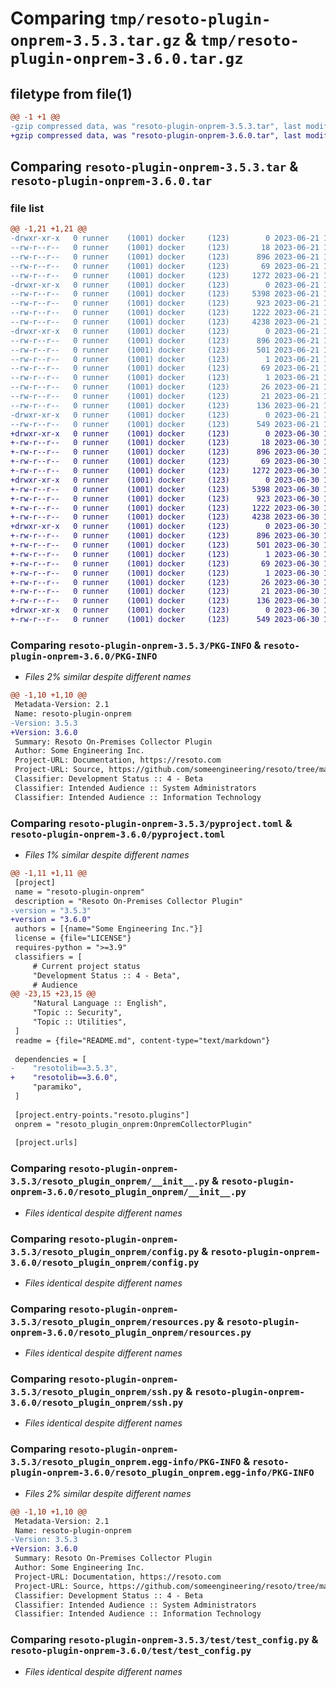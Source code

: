 # Comparing `tmp/resoto-plugin-onprem-3.5.3.tar.gz` & `tmp/resoto-plugin-onprem-3.6.0.tar.gz`

## filetype from file(1)

```diff
@@ -1 +1 @@
-gzip compressed data, was "resoto-plugin-onprem-3.5.3.tar", last modified: Wed Jun 21 14:26:07 2023, max compression
+gzip compressed data, was "resoto-plugin-onprem-3.6.0.tar", last modified: Fri Jun 30 19:20:06 2023, max compression
```

## Comparing `resoto-plugin-onprem-3.5.3.tar` & `resoto-plugin-onprem-3.6.0.tar`

### file list

```diff
@@ -1,21 +1,21 @@
-drwxr-xr-x   0 runner    (1001) docker     (123)        0 2023-06-21 14:26:07.281818 resoto-plugin-onprem-3.5.3/
--rw-r--r--   0 runner    (1001) docker     (123)       18 2023-06-21 14:23:29.000000 resoto-plugin-onprem-3.5.3/MANIFEST.in
--rw-r--r--   0 runner    (1001) docker     (123)      896 2023-06-21 14:26:07.281818 resoto-plugin-onprem-3.5.3/PKG-INFO
--rw-r--r--   0 runner    (1001) docker     (123)       69 2023-06-21 14:23:29.000000 resoto-plugin-onprem-3.5.3/README.md
--rw-r--r--   0 runner    (1001) docker     (123)     1272 2023-06-21 14:23:29.000000 resoto-plugin-onprem-3.5.3/pyproject.toml
-drwxr-xr-x   0 runner    (1001) docker     (123)        0 2023-06-21 14:26:07.281818 resoto-plugin-onprem-3.5.3/resoto_plugin_onprem/
--rw-r--r--   0 runner    (1001) docker     (123)     5398 2023-06-21 14:23:29.000000 resoto-plugin-onprem-3.5.3/resoto_plugin_onprem/__init__.py
--rw-r--r--   0 runner    (1001) docker     (123)      923 2023-06-21 14:23:29.000000 resoto-plugin-onprem-3.5.3/resoto_plugin_onprem/config.py
--rw-r--r--   0 runner    (1001) docker     (123)     1222 2023-06-21 14:23:29.000000 resoto-plugin-onprem-3.5.3/resoto_plugin_onprem/resources.py
--rw-r--r--   0 runner    (1001) docker     (123)     4238 2023-06-21 14:23:29.000000 resoto-plugin-onprem-3.5.3/resoto_plugin_onprem/ssh.py
-drwxr-xr-x   0 runner    (1001) docker     (123)        0 2023-06-21 14:26:07.281818 resoto-plugin-onprem-3.5.3/resoto_plugin_onprem.egg-info/
--rw-r--r--   0 runner    (1001) docker     (123)      896 2023-06-21 14:26:07.000000 resoto-plugin-onprem-3.5.3/resoto_plugin_onprem.egg-info/PKG-INFO
--rw-r--r--   0 runner    (1001) docker     (123)      501 2023-06-21 14:26:07.000000 resoto-plugin-onprem-3.5.3/resoto_plugin_onprem.egg-info/SOURCES.txt
--rw-r--r--   0 runner    (1001) docker     (123)        1 2023-06-21 14:26:07.000000 resoto-plugin-onprem-3.5.3/resoto_plugin_onprem.egg-info/dependency_links.txt
--rw-r--r--   0 runner    (1001) docker     (123)       69 2023-06-21 14:26:07.000000 resoto-plugin-onprem-3.5.3/resoto_plugin_onprem.egg-info/entry_points.txt
--rw-r--r--   0 runner    (1001) docker     (123)        1 2023-06-21 14:24:33.000000 resoto-plugin-onprem-3.5.3/resoto_plugin_onprem.egg-info/not-zip-safe
--rw-r--r--   0 runner    (1001) docker     (123)       26 2023-06-21 14:26:07.000000 resoto-plugin-onprem-3.5.3/resoto_plugin_onprem.egg-info/requires.txt
--rw-r--r--   0 runner    (1001) docker     (123)       21 2023-06-21 14:26:07.000000 resoto-plugin-onprem-3.5.3/resoto_plugin_onprem.egg-info/top_level.txt
--rw-r--r--   0 runner    (1001) docker     (123)      136 2023-06-21 14:26:07.281818 resoto-plugin-onprem-3.5.3/setup.cfg
-drwxr-xr-x   0 runner    (1001) docker     (123)        0 2023-06-21 14:26:07.281818 resoto-plugin-onprem-3.5.3/test/
--rw-r--r--   0 runner    (1001) docker     (123)      549 2023-06-21 14:23:29.000000 resoto-plugin-onprem-3.5.3/test/test_config.py
+drwxr-xr-x   0 runner    (1001) docker     (123)        0 2023-06-30 19:20:06.253706 resoto-plugin-onprem-3.6.0/
+-rw-r--r--   0 runner    (1001) docker     (123)       18 2023-06-30 19:16:22.000000 resoto-plugin-onprem-3.6.0/MANIFEST.in
+-rw-r--r--   0 runner    (1001) docker     (123)      896 2023-06-30 19:20:06.253706 resoto-plugin-onprem-3.6.0/PKG-INFO
+-rw-r--r--   0 runner    (1001) docker     (123)       69 2023-06-30 19:16:22.000000 resoto-plugin-onprem-3.6.0/README.md
+-rw-r--r--   0 runner    (1001) docker     (123)     1272 2023-06-30 19:16:22.000000 resoto-plugin-onprem-3.6.0/pyproject.toml
+drwxr-xr-x   0 runner    (1001) docker     (123)        0 2023-06-30 19:20:06.253706 resoto-plugin-onprem-3.6.0/resoto_plugin_onprem/
+-rw-r--r--   0 runner    (1001) docker     (123)     5398 2023-06-30 19:16:22.000000 resoto-plugin-onprem-3.6.0/resoto_plugin_onprem/__init__.py
+-rw-r--r--   0 runner    (1001) docker     (123)      923 2023-06-30 19:16:22.000000 resoto-plugin-onprem-3.6.0/resoto_plugin_onprem/config.py
+-rw-r--r--   0 runner    (1001) docker     (123)     1222 2023-06-30 19:16:22.000000 resoto-plugin-onprem-3.6.0/resoto_plugin_onprem/resources.py
+-rw-r--r--   0 runner    (1001) docker     (123)     4238 2023-06-30 19:16:22.000000 resoto-plugin-onprem-3.6.0/resoto_plugin_onprem/ssh.py
+drwxr-xr-x   0 runner    (1001) docker     (123)        0 2023-06-30 19:20:06.253706 resoto-plugin-onprem-3.6.0/resoto_plugin_onprem.egg-info/
+-rw-r--r--   0 runner    (1001) docker     (123)      896 2023-06-30 19:20:06.000000 resoto-plugin-onprem-3.6.0/resoto_plugin_onprem.egg-info/PKG-INFO
+-rw-r--r--   0 runner    (1001) docker     (123)      501 2023-06-30 19:20:06.000000 resoto-plugin-onprem-3.6.0/resoto_plugin_onprem.egg-info/SOURCES.txt
+-rw-r--r--   0 runner    (1001) docker     (123)        1 2023-06-30 19:20:06.000000 resoto-plugin-onprem-3.6.0/resoto_plugin_onprem.egg-info/dependency_links.txt
+-rw-r--r--   0 runner    (1001) docker     (123)       69 2023-06-30 19:20:06.000000 resoto-plugin-onprem-3.6.0/resoto_plugin_onprem.egg-info/entry_points.txt
+-rw-r--r--   0 runner    (1001) docker     (123)        1 2023-06-30 19:17:51.000000 resoto-plugin-onprem-3.6.0/resoto_plugin_onprem.egg-info/not-zip-safe
+-rw-r--r--   0 runner    (1001) docker     (123)       26 2023-06-30 19:20:06.000000 resoto-plugin-onprem-3.6.0/resoto_plugin_onprem.egg-info/requires.txt
+-rw-r--r--   0 runner    (1001) docker     (123)       21 2023-06-30 19:20:06.000000 resoto-plugin-onprem-3.6.0/resoto_plugin_onprem.egg-info/top_level.txt
+-rw-r--r--   0 runner    (1001) docker     (123)      136 2023-06-30 19:20:06.253706 resoto-plugin-onprem-3.6.0/setup.cfg
+drwxr-xr-x   0 runner    (1001) docker     (123)        0 2023-06-30 19:20:06.253706 resoto-plugin-onprem-3.6.0/test/
+-rw-r--r--   0 runner    (1001) docker     (123)      549 2023-06-30 19:16:22.000000 resoto-plugin-onprem-3.6.0/test/test_config.py
```

### Comparing `resoto-plugin-onprem-3.5.3/PKG-INFO` & `resoto-plugin-onprem-3.6.0/PKG-INFO`

 * *Files 2% similar despite different names*

```diff
@@ -1,10 +1,10 @@
 Metadata-Version: 2.1
 Name: resoto-plugin-onprem
-Version: 3.5.3
+Version: 3.6.0
 Summary: Resoto On-Premises Collector Plugin
 Author: Some Engineering Inc.
 Project-URL: Documentation, https://resoto.com
 Project-URL: Source, https://github.com/someengineering/resoto/tree/main/plugins/onelogin
 Classifier: Development Status :: 4 - Beta
 Classifier: Intended Audience :: System Administrators
 Classifier: Intended Audience :: Information Technology
```

### Comparing `resoto-plugin-onprem-3.5.3/pyproject.toml` & `resoto-plugin-onprem-3.6.0/pyproject.toml`

 * *Files 1% similar despite different names*

```diff
@@ -1,11 +1,11 @@
 [project]
 name = "resoto-plugin-onprem"
 description = "Resoto On-Premises Collector Plugin"
-version = "3.5.3"
+version = "3.6.0"
 authors = [{name="Some Engineering Inc."}]
 license = {file="LICENSE"}
 requires-python = ">=3.9"
 classifiers = [
     # Current project status
     "Development Status :: 4 - Beta",
     # Audience
@@ -23,15 +23,15 @@
     "Natural Language :: English",
     "Topic :: Security",
     "Topic :: Utilities",
 ]
 readme = {file="README.md", content-type="text/markdown"}
 
 dependencies = [
-    "resotolib==3.5.3",
+    "resotolib==3.6.0",
     "paramiko",
 ]
 
 [project.entry-points."resoto.plugins"]
 onprem = "resoto_plugin_onprem:OnpremCollectorPlugin"
 
 [project.urls]
```

### Comparing `resoto-plugin-onprem-3.5.3/resoto_plugin_onprem/__init__.py` & `resoto-plugin-onprem-3.6.0/resoto_plugin_onprem/__init__.py`

 * *Files identical despite different names*

### Comparing `resoto-plugin-onprem-3.5.3/resoto_plugin_onprem/config.py` & `resoto-plugin-onprem-3.6.0/resoto_plugin_onprem/config.py`

 * *Files identical despite different names*

### Comparing `resoto-plugin-onprem-3.5.3/resoto_plugin_onprem/resources.py` & `resoto-plugin-onprem-3.6.0/resoto_plugin_onprem/resources.py`

 * *Files identical despite different names*

### Comparing `resoto-plugin-onprem-3.5.3/resoto_plugin_onprem/ssh.py` & `resoto-plugin-onprem-3.6.0/resoto_plugin_onprem/ssh.py`

 * *Files identical despite different names*

### Comparing `resoto-plugin-onprem-3.5.3/resoto_plugin_onprem.egg-info/PKG-INFO` & `resoto-plugin-onprem-3.6.0/resoto_plugin_onprem.egg-info/PKG-INFO`

 * *Files 2% similar despite different names*

```diff
@@ -1,10 +1,10 @@
 Metadata-Version: 2.1
 Name: resoto-plugin-onprem
-Version: 3.5.3
+Version: 3.6.0
 Summary: Resoto On-Premises Collector Plugin
 Author: Some Engineering Inc.
 Project-URL: Documentation, https://resoto.com
 Project-URL: Source, https://github.com/someengineering/resoto/tree/main/plugins/onelogin
 Classifier: Development Status :: 4 - Beta
 Classifier: Intended Audience :: System Administrators
 Classifier: Intended Audience :: Information Technology
```

### Comparing `resoto-plugin-onprem-3.5.3/test/test_config.py` & `resoto-plugin-onprem-3.6.0/test/test_config.py`

 * *Files identical despite different names*

